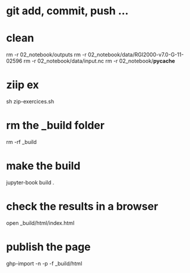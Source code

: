 # git add, commit, push ...

# clean
rm -r 02_notebook/outputs
rm -r 02_notebook/data/RGI2000-v7.0-G-11-02596
rm -r 02_notebook/data/input.nc
rm -r 02_notebook/__pycache__

# ziip ex
sh zip-exercices.sh

# rm the _build folder
rm -rf _build

# make the build
jupyter-book build .

# check the results in a browser
open _build/html/index.html

# publish the page
ghp-import -n -p -f _build/html

